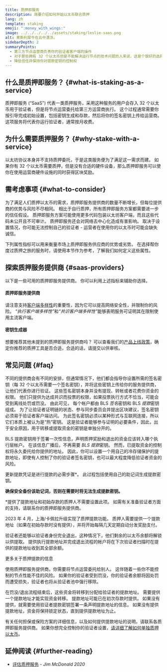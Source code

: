 ```yaml
---
title: 质押即服务
description: 简要介绍如何开始以太币联合质押
lang: zh
template: staking
emoji: ":money_with_wings:"
image: ../../../../../assets/staking/leslie-saas.png
alt: 莱斯利犀牛在云中漂浮。
sidebarDepth: 2
summaryPoints:
  - 第三方节点运营商负责你的验证者客户端的操作
  - 对于那些拥有 32 个以太币但是不能解决运行节点的技术问题的人来说，这是个很好的选择
  - 降低信任并保持你对提款密钥的控制权
---
```


## 什么是质押即服务？ {#what-is-staking-as-a-service}

质押即服务 (“SaaS") 代表一类质押服务，采用这种服务的用户会存入 32 个以太币用于验证者，但是将节点运营委托给第三方运营商执行。 这个过程通常需要你按引导完成初始设置，包括密钥生成和存款，然后将你的签名密钥上传给运营商。 这项服务将代表你运行验证者，通常按月收费。

## 为什么需要质押服务？ {#why-stake-with-a-service}

以太坊协议本身并不支持质押委托，于是这类服务便为了满足这一需求而建。 如果你有 32 个以太币需要质押，但是没有合适的硬件设备，那么质押即服务可以使你在使用运营商硬件设施的同时获得区块奖励。

<CardGrid>
  <Card title="你自己的验证者" emoji=":desktop_computer:" description="Deposit your own 32 ETH to activate your own set of signing keys that will participate in Ethereum consensus. Monitor your progress with dashboards to watch those ETH rewards accumulate." />    
  <Card title="简单起步" emoji="🏁" description="Forget about hardware specs, setup, node maintenance and upgrades. SaaS providers let you outsource the hard part by uploading your own signing credentials, allowing them to run a validator on your behalf, for a small cost." />
  <Card title="限制你的风险" emoji=":shield:" description="In many cases users do not have to give up access to the keys that enable withdrawing or transferring staked funds. These are different from the signing keys, and can be stored separately to limit (but not eliminate) your risk as a staker." />
</CardGrid>

<StakingComparison page="saas" />

## 需考虑事项 {#what-to-consider}

为了满足人们质押以太币的需求，质押即服务提供商的数量不断增长，但每位提供商的优势与风险不尽相同。 相比于自行质押，所有质押即服务方案都需要进一步的信任假设。 质押即服务方案可能使用更多代码包装以太坊客户端，而且这些代码未公开且不可审计。 质押即服务还会对网络去中心化造成有害影响。 取决于设置情况，你可能无法控制自己的验证者 - 运营者在使用你的以太币时可能会缺失诚信。

下列属性指标可以用来衡量市场上质押即服务供应商的优势或劣势。 在选择帮你度过质押之旅的服务时，请使用本节作为参考，了解我们如何定义这些属性。

<StakingConsiderations page="saas" />

## 探索质押服务提供商 {#saas-providers}

以下是一些可用的质押即服务提供商。 你可以利用上述指标来辅助你选择。

<ProductDisclaimer />

#### 质押即服务提供商

<StakingProductsCardGrid category="saas" />

请注意支持[客户端多样性](/developers/docs/nodes-and-clients/client-diversity/)的重要性，因为它可以提高网络安全性，并限制你的风险。 <em style="text-transform: uppercase;">“执行客户端多样性”</em>和<em style="text-transform: uppercase;">“共识客户端多样性”</em>能够表明服务可证明其在限制使用主流客户端。

#### 密钥生成器

<StakingProductsCardGrid category="keyGen" />

想要推荐其他未提到的质押即服务提供商吗？ 可以查看我们的[产品上线政策](/contributing/adding-staking-products/)，确定你推荐的质押工具是否合适，合适的话，请提交以供审核。

## 常见问题 {#faq}

<ExpandableCard title="谁拥有我的密钥？" eventCategory="SaasStaking" eventName="clicked who holds my keys">
不同的提供商会有不同的安排，但通常情况下，他们都会指导你设置所需的签名密钥（每 32 个以太币需要一个签名密钥），并将这些密钥上传给你的服务提供商，让他们代表你进行验证。 这些签名密钥本身并没有提现、转帐或者花费你资金的权限。 他们只提供为达成共识而投票的权限，如果投票执行方式不恰当，可能会受到离线处罚或罚没。
</ExpandableCard>

<ExpandableCard title="为什么有两套密钥？" eventCategory="SaasStaking" eventName="clicked so there are two sets of keys">
由此可见， 每个帐户都由 BLS <em>签名</em>密钥和 BLS <em>提款</em>密钥组成。 为了让验证者证明链的状态、参与同步委员会并提出区块建议，签名密钥必须易于验证者客户端访问。 为此签名密钥必须以某种形式与互联网连接，所以它们本质上被认为是“热”密钥。 这是验证者能够参与证明的必要条件，因此，出于安全原因，用于转移或提取资金的密钥是单独分开的。

BLS 提款密钥用于签署一次性信息，声明质押奖励和退出的资金应该转入哪个执行层帐户。 在该信息广播后，不再需要 <em>BLS 提款</em>密钥。 然而，已提取资金的控制权将永久委托给你提供的地址。 因此，你可以设置一个用自己的冷存储保护的提款地址，即使有人控制了你的验证者签名密钥，也可以最大程度降低验证者资金的风险。

更新提款凭证是进行提款的必需步骤\*。 此过程包括使用自己的助记词生成提款密钥。

<strong>确保安全备份该助记词，否则在需要时将无法生成提款密钥。</strong>

\*提供了提款地址和初始存款的质押人不需要设置此项。 如需有关准备验证者方面的支持，请联系你的质押即服务提供商。
</ExpandableCard>

<ExpandableCard title="我什么时候可以提现？" eventCategory="SaasStaking" eventName="clicked when can I withdraw">
2023 年 4 月，上海/卡佩拉升级实现了质押提款功能。 质押人需要提供一个提款地址（如果在初始存款时没有提供），并将开始每隔几天定期自动分发奖励支付。

验证者还能够以验证者身份完全退出，这种情况下，他们剩余的以太币余额将解锁以供提取。 提供执行提款地址并完成退出流程的帐户将在下次验证者扫描时在提供的提款地址收到其全部余额。

<ButtonLink to="/staking/withdrawals/">更多关于质押提款的信息</ButtonLink>
</ExpandableCard>

<ExpandableCard title="如果我遭到罚没，会发生什么？" eventCategory="SaasStaking" eventName="clicked what happens if I get slashed">
使用质押即服务提供商，你需要将节点运营委托给别人。 这伴随着一些你不能控制的节点性能不佳的风险。 如果你的验证者受到罚没，你的验证者余额将因处罚而遭受损失，验证者也将从验证者池中强行移除。

在罚没/退出流程结束后，这些资金将转移到分配给验证者的提款地址。 需要提供一个提款地址才能实现资金转移。 提款地址可能已在初次存款时提供。 如果没有提供，就需要使用验证者提款密钥签署一条声明提款地址的信息。 如果没有提供提款地址，资金将保持锁定状态，直到提供提款地址为止。

有关任何担保或保险方案的详细信息，以及如何提供提款地址的说明，请联系各质押即服务提供商。 如果你想完全控制你的验证者设置，<a href="/staking/solo/">请详细了解如何单独质押以太币</a>。
</ExpandableCard>

## 延伸阅读 {#further-reading}

- [评估质押服务](https://www.attestant.io/posts/evaluating-staking-services/) - _Jim McDonald 2020_
